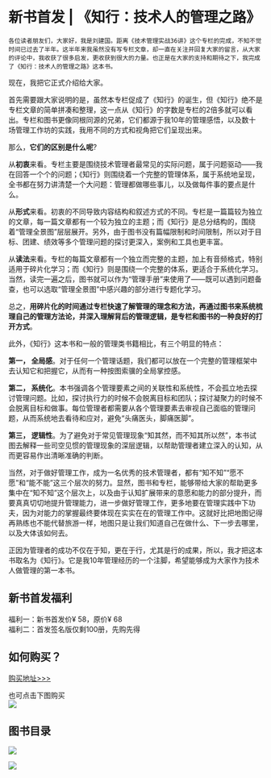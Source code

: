 # 新书首发 | 《知行：技术人的管理之路》

    各位读者朋友们，大家好，我是刘建国。距离《技术管理实战36讲》这个专栏的完成，不知不觉时间已过去了半年。这半年来我虽然没有写专栏文章，却一直在关注并回复大家的留言，从大家的评论中，我收获了很多启发，更收获到很大的力量。也正是在大家的支持和期待之下，我完成了《知行：技术人的管理之路》这本书。

现在，我把它正式介绍给大家。

首先需要跟大家说明的是，虽然本专栏促成了《知行》的诞生，但《知行》绝不是专栏文章的简单拼凑和整理，这一点从《知行》的字数是专栏的2倍多就可以看出。专栏和图书更像同根同源的兄弟，它们都源于我10年的管理感悟，以及数十场管理工作坊的实践，我用不同的方式和视角把它们呈现出来。

那么，**它们的区别是什么呢**?

从**初衷**来看。专栏主要是围绕技术管理者最常见的实际问题，属于问题驱动——我在回答一个个的问题；《知行》则围绕着一个完整的管理体系，属于系统地呈现，全书都在努力讲清楚一个大问题：管理都做哪些事儿，以及做每件事的要点是什么。

从**形式**来看。初衷的不同导致内容结构和叙述方式的不同。专栏是一篇篇较为独立的文章，每一篇文章都有一个较为独立的主题；而《知行》是总分结构的，围绕着“管理全景图”层层展开。另外，由于图书没有篇幅限制和时间限制，所以对于目标、团建、绩效等多个管理问题的探讨更深入，案例和工具也更丰富。

从**读法**来看。专栏的每篇文章都有一个独立而完整的主题，加上有音频格式，特别适用于碎片化学习；而《知行》则是围绕一个完整的体系，更适合于系统化学习。当然，读完一遍之后，图书就可以作为“管理手册”来使用了——既可以遇到问题备查，也可以选取“管理全景图”中感兴趣的部分进行专题化学习。

总之，**用碎片化的时间通过专栏快速了解管理的理念和方法，再通过图书来系统梳理自己的管理方法论，并深入理解背后的管理逻辑，是专栏和图书的一种良好的打开方式**。

此外，《知行》这本书和一般的管理类书籍相比，有三个明显的特点：

**第一， 全局感**。对于任何一个管理话题，我们都可以放在一个完整的管理框架中去认知它和把握它，从而有一种按图索骥的全局掌控感。

**第二， 系统化**。本书强调各个管理要素之间的关联性和系统性，不会孤立地去探讨管理问题。比如，探讨执行力的时候不会脱离目标和团队；探讨凝聚力的时候不会脱离目标和做事。每位管理者都需要从各个管理要素去审视自己面临的管理问题，从而系统地去看待和应对，避免“头痛医头，脚痛医脚”。

**第三， 逻辑性**。为了避免对于常见管理现象“知其然，而不知其所以然”，本书试图去解释一些司空见惯的管理现象的深层逻辑，以帮助管理者建立深入的认知，从而更容易作出清晰准确的判断。

当然，对于做好管理工作，成为一名优秀的技术管理者，都有“知不知”“愿不愿”和“能不能”这三个层次的努力。显然，图书和专栏，能够带给大家的帮助更多集中在“知不知”这个层次上，以及由于认知扩展带来的意愿和能力的部分提升，而要真真切切地提升管理能力，进一步做好管理工作，更多地要在管理实践中下功夫，因为对能力的掌握最终要体现在实实在在的管理工作中。这就好比把地图记得再熟练也不能代替旅游一样，地图只是让我们知道自己在做什么、下一步去哪里，以及大体该如何去。

正因为管理者的成功不仅在于知，更在于行，尤其是行的成果，所以，我才把这本书取名为《知行》。它是我10年管理经历的一个注脚，希望能够成为大家作为技术人做管理的第一本书。

## 新书首发福利

福利一：新书首发价¥ 58，原价¥ 68  
福利二：首发签名版仅剩100册，先购先得

## 如何购买？

[购买地址>>>](time://mall?url=https%3A%2F%2Fh5.youzan.com%2Fv2%2Fgoods%2F3epaacv7si6co)

也可点击下图购买  
[![](https://static001.geekbang.org/resource/image/b3/7d/b3936ca21c5f05ad41509dbb47ffcc7d.jpg)](time://mall?url=https%3A%2F%2Fh5.youzan.com%2Fv2%2Fgoods%2F3epaacv7si6co)

## 图书目录

![](https://static001.geekbang.org/resource/image/19/f3/19e1c0d84fe0e4dd1888e671f269cef3.jpg)

[![](https://static001.geekbang.org/resource/image/b3/7d/b3936ca21c5f05ad41509dbb47ffcc7d.jpg)](time://mall?url=https%3A%2F%2Fh5.youzan.com%2Fv2%2Fgoods%2F3epaacv7si6co)
    